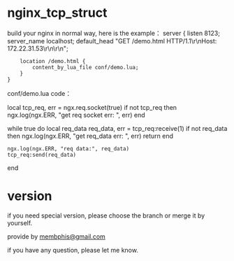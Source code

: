 nginx_tcp_struct
================

build your nginx in normal way, here is the example：
    server {
        listen       8123;
        server_name  localhost;
        default_head "GET /demo.html HTTP/1.1\r\nHost: 172.22.31.53\r\n\r\n";

        location /demo.html {
            content_by_lua_file conf/demo.lua;
        }
    }

conf/demo.lua code：

local tcp_req, err = ngx.req.socket(true)
if not tcp_req then
    ngx.log(ngx.ERR, "get req socket err: ", err)
end
 
while true do
    local req_data
    req_data, err = tcp_req:receive(1)
    if not req_data then
        ngx.log(ngx.ERR, "get req_data err: ", err)
        return
    end
 
    ngx.log(ngx.ERR, "req data:", req_data)
    tcp_req:send(req_data)
end


version
================
if you need special version, please choose the branch or merge it by yourself.

provide by membphis@gmail.com

if you have any question, please let me know. 